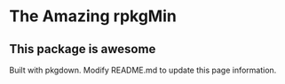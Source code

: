# The Amazing rpkgMin


This package is awesome
---

Built with pkgdown. Modify README.md to update this page information.


